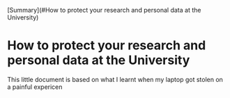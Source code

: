 [Summary](#How to protect your research and personal data at the University)

# How to protect your research and personal data at the University
This little document is based on what I learnt when my laptop got stolen on a painful expericen


